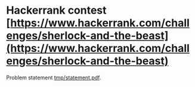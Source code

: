 # Hackerrank contest [https://www.hackerrank.com/challenges/sherlock-and-the-beast](https://www.hackerrank.com/challenges/sherlock-and-the-beast)

Problem statement [tmp/statement.pdf](tmp/statement.pdf).

